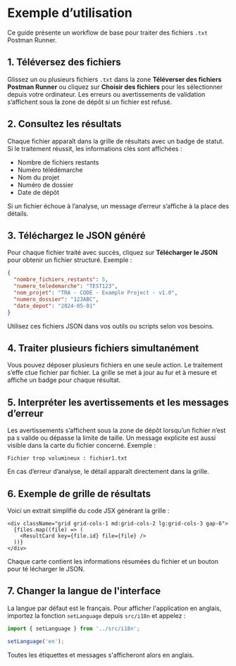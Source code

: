 # Exemple d’utilisation

Ce guide présente un workflow de base pour traiter des fichiers `.txt` Postman Runner.

## 1. Téléversez des fichiers

Glissez un ou plusieurs fichiers `.txt` dans la zone **Téléverser des fichiers Postman Runner** ou cliquez sur **Choisir des fichiers** pour les sélectionner depuis votre ordinateur.
Les erreurs ou avertissements de validation s’affichent sous la zone de dépôt si un fichier est refusé.

## 2. Consultez les résultats

Chaque fichier apparaît dans la grille de résultats avec un badge de statut. Si le traitement réussit, les informations clés sont affichées :

* Nombre de fichiers restants
* Numéro télédémarche
* Nom du projet
* Numéro de dossier
* Date de dépôt

Si un fichier échoue à l’analyse, un message d’erreur s’affiche à la place des détails.

## 3. Téléchargez le JSON généré

Pour chaque fichier traité avec succès, cliquez sur **Télécharger le JSON** pour obtenir un fichier structuré. Exemple :

```json
{
  "nombre_fichiers_restants": 5,
  "numero_teledemarche": "TEST123",
  "nom_projet": "TRA - CODE - Example Project - v1.0",
  "numero_dossier": "123ABC",
  "date_depot": "2024-05-01"
}
```

Utilisez ces fichiers JSON dans vos outils ou scripts selon vos besoins.

## 4. Traiter plusieurs fichiers simultanément

Vous pouvez déposer plusieurs fichiers en une seule action. Le traitement s’effe
ctue fichier par fichier. La grille se met à jour au fur et à mesure et affiche
un badge pour chaque résultat.

## 5. Interpréter les avertissements et les messages d’erreur

Les avertissements s’affichent sous la zone de dépôt lorsqu’un fichier n’est pa
s valide ou dépasse la limite de taille. Un message explicite est aussi visible
dans la carte du fichier concerné. Exemple :

```
Fichier trop volumineux : fichier1.txt
```

En cas d’erreur d’analyse, le détail apparaît directement dans la grille.

## 6. Exemple de grille de résultats

Voici un extrait simplifié du code JSX générant la grille :

```tsx
<div className="grid grid-cols-1 md:grid-cols-2 lg:grid-cols-3 gap-6">
  {files.map((file) => (
    <ResultCard key={file.id} file={file} />
  ))}
</div>
```

Chaque carte contient les informations résumées du fichier et un bouton pour té
lécharger le JSON.

## 7. Changer la langue de l'interface

La langue par défaut est le français. Pour afficher l'application en anglais, importez la fonction `setLanguage` depuis `src/i18n` et appelez :

```ts
import { setLanguage } from '../src/i18n';

setLanguage('en');
```

Toutes les étiquettes et messages s'afficheront alors en anglais.
